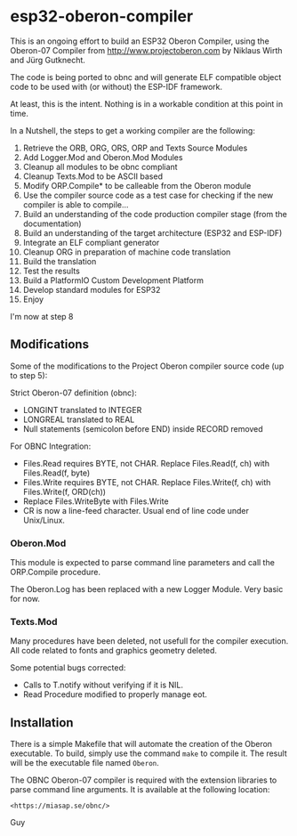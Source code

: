 # esp32-oberon-compiler

This is an ongoing effort to build an ESP32 Oberon Compiler, using the Oberon-07 Compiler from <http://www.projectoberon.com> by Niklaus Wirth and Jürg Gutknecht.

The code is being ported to obnc and will generate ELF compatible object code to be used with (or without) the ESP-IDF framework.

At least, this is the intent. Nothing is in a workable condition at this point in time.

In a Nutshell, the steps to get a working compiler are the following:

1. Retrieve the ORB, ORG, ORS, ORP and Texts Source Modules
2. Add Logger.Mod and Oberon.Mod Modules
3. Cleanup all modules to be obnc compliant
4. Cleanup Texts.Mod to be ASCII based
5. Modify ORP.Compile* to be calleable from the Oberon module
6. Use the compiler source code as a test case for checking if the new compiler is able to compile...
7. Build an understanding of the code production compiler stage (from the documentation)
8. Build an understanding of the target architecture (ESP32 and ESP-IDF)
9. Integrate an ELF compliant generator
10. Cleanup ORG in preparation of machine code translation
11. Build the translation
12. Test the results
13. Build a PlatformIO Custom Development Platform
13. Develop standard modules for ESP32
14. Enjoy

I'm now at step 8

## Modifications

Some of the modifications to the Project Oberon compiler source code (up to step 5):

Strict Oberon-07 definition (obnc):

- LONGINT translated to INTEGER
- LONGREAL translated to REAL
- Null statements (semicolon before END) inside RECORD removed

For OBNC Integration:

- Files.Read requires BYTE, not CHAR. Replace Files.Read(f, ch) with
    Files.Read(f, byte)
- Files.Write requires BYTE, not CHAR. Replace Files.Write(f, ch) with
    Files.Write(f, ORD(ch))
- Replace Files.WriteByte with Files.Write
- CR is now a line-feed character. Usual end of line code under Unix/Linux.

### Oberon.Mod

This module is expected to parse command line parameters and call the ORP.Compile procedure.

The Oberon.Log has been replaced with a new Logger Module. Very basic for now.

### Texts.Mod

Many procedures have been deleted, not usefull for the compiler execution.
All code related to fonts and graphics geometry deleted.

Some potential bugs corrected:

- Calls to T.notify without verifying if it is NIL.
- Read Procedure modified to properly manage eot.

## Installation

There is a simple Makefile that will automate the creation of the Oberon executable. To build, simply use the command `make` to compile it. The result will be the executable file named `Oberon`.

The OBNC Oberon-07 compiler is required with the extension libraries to parse command line arguments. It is available at the following location:

    <https://miasap.se/obnc/>

Guy

